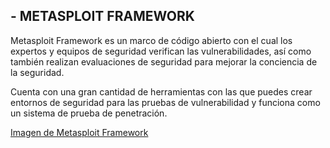 ## - METASPLOIT FRAMEWORK

Metasploit Framework es un marco de código abierto con el cual los expertos y equipos de seguridad verifican las vulnerabilidades, así como también realizan evaluaciones de seguridad para mejorar la conciencia de la seguridad.

  Cuenta con una gran cantidad de herramientas con las que puedes crear entornos de seguridad para las pruebas de vulnerabilidad y funciona como un sistema de prueba de penetración.
  
[Imagen de Metasploit Framework](https://maslinux.es/wp-content/uploads/2018/09/Metasploit-Framework-Penetration-Testing-Tool.png)

